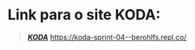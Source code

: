 # Link para o site KODA:
> ***[KODA](https://koda-sprint-04--berohlfs.repl.co/)***
> https://koda-sprint-04--berohlfs.repl.co/

